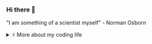 ### Hi there 👋 

"I am something of a scientist myself" - Norman Osborn

<details>
<summary>⚡️ More about my coding life</summary>
<br />

<img src="https://github-readme-stats.vercel.app/api?username=champst2004&hide_title=false&hide_rank=false&show_icons=true&include_all_commits=true&count_private=true&disable_animations=false&theme=blue-green&locale=en&hide_border=false&custom_title=Github%20Stats:" height="150" alt="stats graph"  />
<img src="https://github-readme-stats.vercel.app/api/top-langs?username=champst2004&locale=en&hide_title=false&layout=compact&card_width=320&langs_count=5&theme=blue-green&hide_border=false&custom_title=Languages:" height="150" alt="languages graph"  />
  <img src="https://streak-stats.demolab.com?user=champst2004&locale=en&mode=daily&theme=blue-green&hide_border=false&border_radius=5" height="150" alt="streak graph"  />
</details>

<!---![](https://komarev.com/ghpvc/?username=champst2004)--->
